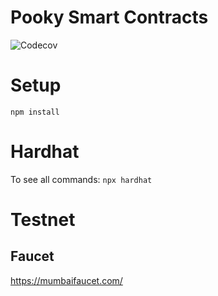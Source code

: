 # Pooky Smart Contracts

![Codecov](https://img.shields.io/codecov/c/gh/pooky-labs/smart-contracts?logo=codecov&style=for-the-badge&token=Ks4qCi1bN3)

# Setup

`npm install`

# Hardhat

To see all commands:
`npx hardhat`

# Testnet

## Faucet

https://mumbaifaucet.com/
